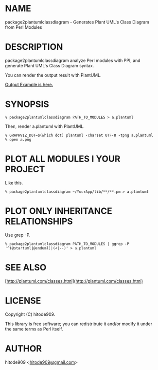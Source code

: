# NAME

package2plantumlclassdiagram - Generates Plant UML's Class Diagram from Perl Modules

# DESCRIPTION

package2plantumlclassdiagram analyze Perl modules with PPI, and generate Plant UML's Class Diagram syntax.

You can render the output result with PlantUML.

[Output Example is here.](https://gist.github.com/hitode909/ce22c46004f2ff1dac73)

# SYNOPSIS

    % package2plantumlclassdiagram PATH_TO_MODULES > a.plantuml

Then, render a.plantuml with PlantUML.

    % GRAPHVIZ_DOT=$(which dot) plantuml -charset UTF-8 -tpng a.plantuml
    % open a.png

# PLOT ALL MODULES I YOUR PROJECT

Like this.

    % package2plantumlclassdiagram ~/YourApp/lib/**/**.pm > a.plantuml

# PLOT ONLY INHERITANCE RELATIONSHIPS

Use grep -P.

    % package2plantumlclassdiagram PATH_TO_MODULES | ggrep -P '^(@startuml|@enduml)|(<|--)' > a.plantuml

# SEE ALSO

[http://plantuml.com/classes.html](http://plantuml.com/classes.html)

# LICENSE

Copyright (C) hitode909.

This library is free software; you can redistribute it and/or modify
it under the same terms as Perl itself.

# AUTHOR

hitode909 &lt;hitode909@gmail.com>
